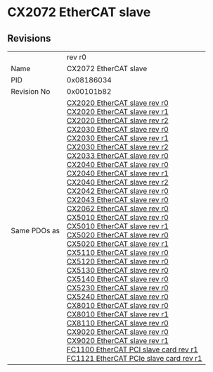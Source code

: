 # CX2072 EtherCAT slave

## Revisions
<table>
<tr>
<td></td>
<td>rev r0</td>
</tr>
<tr>
<td>Name</td>
<td>CX2072 EtherCAT slave</td>
</tr>
<tr>
<td>PID</td>
<td>0x08186034</td>
</tr>
<tr>
<td>Revision No</td>
<td>0x00101b82</td>
</tr>
<tr>
<td>Same PDOs as</td>
<td><a href="CX2020+EtherCAT+slave.md">CX2020 EtherCAT slave rev r0</a><br/><a href="CX2020+EtherCAT+slave.md">CX2020 EtherCAT slave rev r1</a><br/><a href="CX2020+EtherCAT+slave.md">CX2020 EtherCAT slave rev r2</a><br/><a href="CX2030+EtherCAT+slave.md">CX2030 EtherCAT slave rev r0</a><br/><a href="CX2030+EtherCAT+slave.md">CX2030 EtherCAT slave rev r1</a><br/><a href="CX2030+EtherCAT+slave.md">CX2030 EtherCAT slave rev r2</a><br/><a href="CX2033+EtherCAT+slave.md">CX2033 EtherCAT slave rev r0</a><br/><a href="CX2040+EtherCAT+slave.md">CX2040 EtherCAT slave rev r0</a><br/><a href="CX2040+EtherCAT+slave.md">CX2040 EtherCAT slave rev r1</a><br/><a href="CX2040+EtherCAT+slave.md">CX2040 EtherCAT slave rev r2</a><br/><a href="CX2042+EtherCAT+slave.md">CX2042 EtherCAT slave rev r0</a><br/><a href="CX2043+EtherCAT+slave.md">CX2043 EtherCAT slave rev r0</a><br/><a href="CX2062+EtherCAT+slave.md">CX2062 EtherCAT slave rev r0</a><br/><a href="CX5010+EtherCAT+slave.md">CX5010 EtherCAT slave rev r0</a><br/><a href="CX5010+EtherCAT+slave.md">CX5010 EtherCAT slave rev r1</a><br/><a href="CX5020+EtherCAT+slave.md">CX5020 EtherCAT slave rev r0</a><br/><a href="CX5020+EtherCAT+slave.md">CX5020 EtherCAT slave rev r1</a><br/><a href="CX5110+EtherCAT+slave.md">CX5110 EtherCAT slave rev r0</a><br/><a href="CX5120+EtherCAT+slave.md">CX5120 EtherCAT slave rev r0</a><br/><a href="CX5130+EtherCAT+slave.md">CX5130 EtherCAT slave rev r0</a><br/><a href="CX5140+EtherCAT+slave.md">CX5140 EtherCAT slave rev r0</a><br/><a href="CX5230+EtherCAT+slave.md">CX5230 EtherCAT slave rev r0</a><br/><a href="CX5240+EtherCAT+slave.md">CX5240 EtherCAT slave rev r0</a><br/><a href="CX8010+EtherCAT+slave.md">CX8010 EtherCAT slave rev r0</a><br/><a href="CX8010+EtherCAT+slave.md">CX8010 EtherCAT slave rev r1</a><br/><a href="CX8110+EtherCAT+slave.md">CX8110 EtherCAT slave rev r0</a><br/><a href="CX9020+EtherCAT+slave.md">CX9020 EtherCAT slave rev r0</a><br/><a href="CX9020+EtherCAT+slave.md">CX9020 EtherCAT slave rev r1</a><br/><a href="FC1100+EtherCAT+PCI+slave+card.md">FC1100 EtherCAT PCI slave card rev r1</a><br/><a href="FC1121+EtherCAT+PCIe+slave+card.md">FC1121 EtherCAT PCIe slave card rev r1</a></td>
</tr>
</table>
